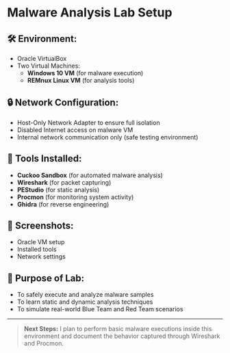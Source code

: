 # Malware Analysis Lab Setup

## 🛠 Environment:
- Oracle VirtualBox
- Two Virtual Machines:
  - **Windows 10 VM** (for malware execution)
  - **REMnux Linux VM** (for analysis tools)

## 🔒 Network Configuration:
- Host-Only Network Adapter to ensure full isolation
- Disabled Internet access on malware VM
- Internal network communication only (safe testing environment)

## 🧰 Tools Installed:
- **Cuckoo Sandbox** (for automated malware analysis)
- **Wireshark** (for packet capturing)
- **PEStudio** (for static analysis)
- **Procmon** (for monitoring system activity)
- **Ghidra** (for reverse engineering)

## 📸 Screenshots:
- Oracle VM setup
- Installed tools
- Network settings

## 🎯 Purpose of Lab:
- To safely execute and analyze malware samples
- To learn static and dynamic analysis techniques
- To simulate real-world Blue Team and Red Team scenarios

---

> **Next Steps:** I plan to perform basic malware executions inside this environment and document the behavior captured through Wireshark and Procmon.
